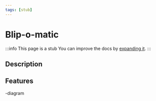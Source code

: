 ```yaml
---
tags: [stub]
---
```


# Blip-o-matic

:::info This page is a stub
You can improve the docs by [expanding it](../../contributing).
:::

## Description



## Features

-diagram
